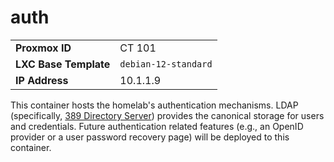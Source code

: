 # auth

| | |
|-|-|
| **Proxmox ID** | CT 101 |
| **LXC Base Template** | `debian-12-standard` |
| **IP Address** | 10.1.1.9 |

This container hosts the homelab's authentication mechanisms.  LDAP (specifically, [389 Directory Server](https://www.port389.org)) provides the canonical storage for users and credentials.  Future authentication related features (e.g., an OpenID provider or a user password recovery page) will be deployed to this container.

